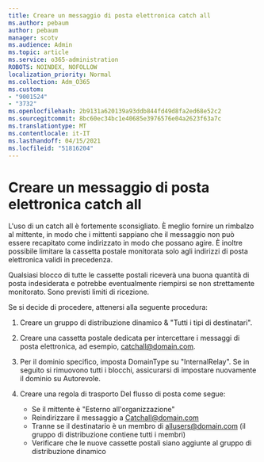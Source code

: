 ```yaml
---
title: Creare un messaggio di posta elettronica catch all
ms.author: pebaum
author: pebaum
manager: scotv
ms.audience: Admin
ms.topic: article
ms.service: o365-administration
ROBOTS: NOINDEX, NOFOLLOW
localization_priority: Normal
ms.collection: Adm_O365
ms.custom:
- "9001524"
- "3732"
ms.openlocfilehash: 2b9131a620139a93ddb844fd49d8fa2ed68e52c2
ms.sourcegitcommit: 8bc60ec34bc1e40685e3976576e04a2623f63a7c
ms.translationtype: MT
ms.contentlocale: it-IT
ms.lasthandoff: 04/15/2021
ms.locfileid: "51816204"
---
```

# <a name="create-an-email-catch-all"></a>Creare un messaggio di posta elettronica catch all

L'uso di un catch all è fortemente sconsigliato. È meglio fornire un rimbalzo al mittente, in modo che i mittenti sappiano che il messaggio non può essere recapitato come indirizzato in modo che possano agire. È inoltre possibile limitare la cassetta postale monitorata solo agli indirizzi di posta elettronica validi in precedenza. 

Qualsiasi blocco di tutte le cassette postali riceverà una buona quantità di posta indesiderata e potrebbe eventualmente riempirsi se non strettamente monitorato. Sono previsti limiti di ricezione. 

Se si decide di procedere, attenersi alla seguente procedura:

1. Creare un gruppo di distribuzione dinamico & "Tutti i tipi di destinatari".

2. Creare una cassetta postale dedicata per intercettare i messaggi di posta elettronica, ad esempio, catchall@domain.com.

3. Per il dominio specifico, imposta DomainType su "InternalRelay". Se in seguito si rimuovono tutti i blocchi, assicurarsi di impostare nuovamente il dominio su Autorevole.

4. Creare una regola di trasporto Del flusso di posta come segue:

    - Se il mittente è "Esterno all'organizzazione"
    - Reindirizzare il messaggio a Catchall@domain.com
    - Tranne se il destinatario è un membro di allusers@domain.com (il gruppo di distribuzione contiene tutti i membri)
    - Verificare che le nuove cassette postali siano aggiunte al gruppo di distribuzione dinamico
